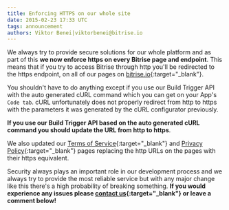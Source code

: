 ```yaml
---
title: Enforcing HTTPS on our whole site
date: 2015-02-23 17:33 UTC
tags: announcement
authors: Viktor Benei|viktorbenei@bitrise.io
---
```


We always try to provide secure solutions for our whole platform
and as part of this **we now enforce https on every Bitrise page and endpoint**.
This means that if you try to access Bitrise through http
you'll be redirected to the https endpoint, on all of our
pages on [bitrise.io](https://www.bitrise.io/){:target="_blank"}.

You shouldn't have to do anything except if you use our
Build Trigger API with the auto generated cURL command
which you can get on your App's `Code tab`. cURL unfortunately
does not properly redirect from http to https with the
parameters it was generated by the cURL configurator previously.

**If you use our Build Trigger API based on the auto generated
cURL command you should update the URL from http to https**.

We also updated our [Terms of Service](https://www.bitrise.io/terms){:target="_blank"} and
[Privacy Policy](https://www.bitrise.io/privacy){:target="_blank"} pages replacing the
http URLs on the pages with their https equivalent.

Security always plays an important role in our development process
and we always try to provide the most reliable service
but with any major change like this there's a high probability of
breaking something. **If you would experience any issues
please [contact us](http://www.bitrise.io/contact?utm_source=blog&utm_medium=blog&utm_campaign=bitrise){:target="_blank"}
or leave a comment below!**
